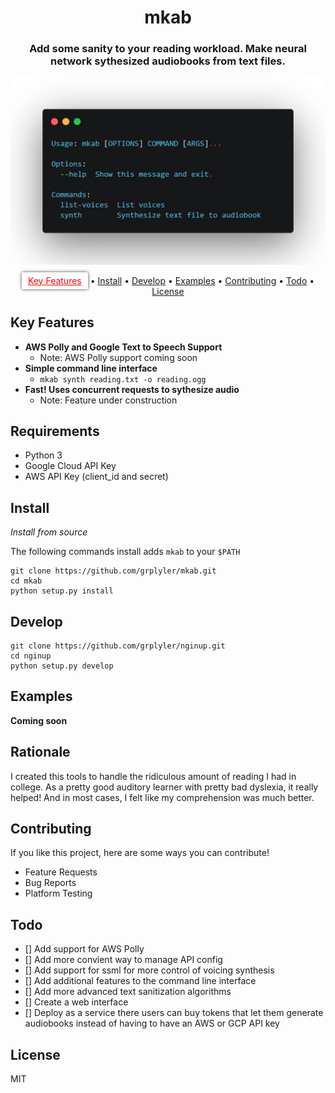 
<h1 align="center">
  mkab
</h1>

<h3 align="center">Add some sanity to your reading workload. Make neural network sythesized audiobooks from text files.</h3>

![](carbon.png)

<p align="center">
  <a href="#key-features" style="color: red; padding-left: 10px; padding-right: 10px; padding-top: 5px; padding-bottom: 5px; border-radius: 3px; background-color: white; box-shadow: 0px 0px 5px 0px rgba(0,0,0,0.75);">Key Features</a> •
  <a href="#install">Install</a> •
  <a href="#develop">Develop</a> •
  <a href="#examples">Examples</a> •
  <a href="#contributing">Contributing</a> •
  <a href="#Todo">Todo</a> •
  <a href="#license">License</a>
</p>


## Key Features
* **AWS Polly and Google Text to Speech Support**
  * Note: AWS Polly support coming soon
* **Simple command line interface**
  * `mkab synth reading.txt -o reading.ogg`
* **Fast! Uses concurrent requests to sythesize audio**
  * Note: Feature under construction


## Requirements

* Python 3
* Google Cloud API Key
* AWS API Key (client_id and secret)

## Install

*Install from source*

The following commands install adds `mkab` to your `$PATH`

```
git clone https://github.com/grplyler/mkab.git
cd mkab
python setup.py install
```

## Develop


```
git clone https://github.com/grplyler/nginup.git
cd nginup
python setup.py develop
```

## Examples


**Coming soon**


## Rationale

I created this tools to handle the ridiculous amount of reading I had in college. As a pretty good auditory learner with pretty bad dyslexia, it really helped! And in most cases, I felt like my comprehension was much better.


## Contributing

If you like this project, here are some ways you can contribute!

* Feature Requests
* Bug Reports
* Platform Testing

## Todo

- [] Add support for AWS Polly
- [] Add more convient way to manage API config
- [] Add support for ssml for more control of voicing synthesis
- [] Add additional features to the command line interface
- [] Add more advanced text sanitization algorithms
- [] Create a web interface
- [] Deploy as a service there users can buy tokens that let them generate audiobooks instead of having to have an AWS or GCP API key

## License

MIT


